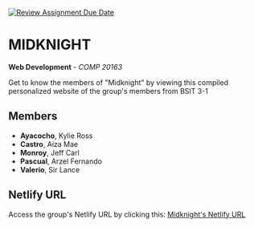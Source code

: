 [![Review Assignment Due Date](https://classroom.github.com/assets/deadline-readme-button-24ddc0f5d75046c5622901739e7c5dd533143b0c8e959d652212380cedb1ea36.svg)](https://classroom.github.com/a/sk5Li_ri)

# MIDKNIGHT

**Web Development** - _COMP 20163_

Get to know the members of "Midknight" by viewing this compiled personalized
website of the group's members from BSIT 3-1

## Members

- **Ayacocho**, Kylie Ross
- **Castro**, Aiza Mae
- **Monroy**, Jeff Carl
- **Pascual**, Arzel Fernando
- **Valerio**, Sir Lance

## Netlify URL

Access the group's Netlify URL by clicking this: [Midknight's Netlify URL](https://midknight-bsit.netlify.app/)

<!-- The site name "https://midknight.netlify.app" has already been taken
according to Netlify, so we added "12" after the group name as placeholder-->
